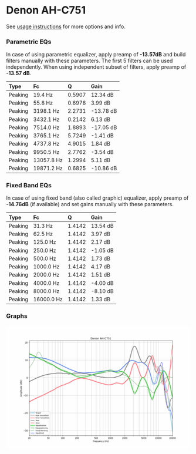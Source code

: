 # Denon AH-C751
See [usage instructions](https://github.com/jaakkopasanen/AutoEq#usage) for more options and info.

### Parametric EQs
In case of using parametric equalizer, apply preamp of **-13.57dB** and build filters manually
with these parameters. The first 5 filters can be used independently.
When using independent subset of filters, apply preamp of **-13.57 dB**.

| Type    | Fc         |      Q | Gain      |
|:--------|:-----------|:-------|:----------|
| Peaking | 19.4 Hz    | 0.5907 | 12.34 dB  |
| Peaking | 55.8 Hz    | 0.6978 | 3.99 dB   |
| Peaking | 3198.1 Hz  | 2.2731 | -13.78 dB |
| Peaking | 3432.1 Hz  | 0.2142 | 6.13 dB   |
| Peaking | 7514.0 Hz  | 1.8893 | -17.05 dB |
| Peaking | 3765.1 Hz  | 5.7249 | -1.41 dB  |
| Peaking | 4737.8 Hz  | 4.9015 | 1.84 dB   |
| Peaking | 9950.5 Hz  | 2.7762 | -3.54 dB  |
| Peaking | 13057.8 Hz | 1.2994 | 5.11 dB   |
| Peaking | 19871.2 Hz | 0.6825 | -10.86 dB |

### Fixed Band EQs
In case of using fixed band (also called graphic) equalizer, apply preamp of **-14.76dB**
(if available) and set gains manually with these parameters.

| Type    | Fc         |      Q | Gain     |
|:--------|:-----------|:-------|:---------|
| Peaking | 31.3 Hz    | 1.4142 | 13.54 dB |
| Peaking | 62.5 Hz    | 1.4142 | 3.97 dB  |
| Peaking | 125.0 Hz   | 1.4142 | 2.17 dB  |
| Peaking | 250.0 Hz   | 1.4142 | -1.05 dB |
| Peaking | 500.0 Hz   | 1.4142 | 1.73 dB  |
| Peaking | 1000.0 Hz  | 1.4142 | 4.17 dB  |
| Peaking | 2000.0 Hz  | 1.4142 | 1.51 dB  |
| Peaking | 4000.0 Hz  | 1.4142 | -4.00 dB |
| Peaking | 8000.0 Hz  | 1.4142 | -8.10 dB |
| Peaking | 16000.0 Hz | 1.4142 | 1.33 dB  |

### Graphs
![](./Denon%20AH-C751.png)